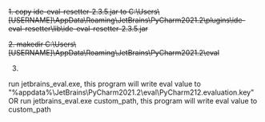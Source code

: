 ~~1. copy ide-eval-resetter-2.3.5.jar to C:\Users\\[USERNAME]\AppData\Roaming\JetBrains\PyCharm2021.2\plugins\ide-eval-resetter\lib\ide-eval-resetter-2.3.5.jar~~

~~2. makedir C:\Users\\[USERNAME]\AppData\Roaming\JetBrains\PyCharm2021.2\eval~~

3.
run jetbrains_eval.exe, this program will write eval value to "%appdata%\\JetBrains\\PyCharm2021.2\\eval\\PyCharm212.evaluation.key"
OR
run jetbrains_eval.exe custom_path, this program will write eval value to custom_path
